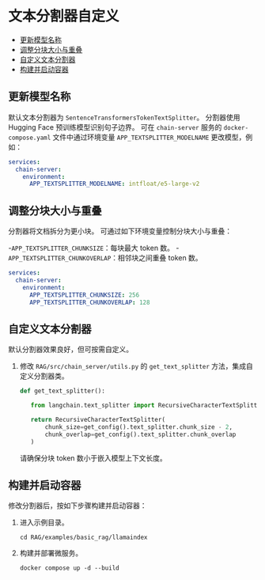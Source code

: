 <!--
  SPDX-FileCopyrightText: Copyright (c) 2023 NVIDIA CORPORATION & AFFILIATES. All rights reserved.
  SPDX-License-Identifier: Apache-2.0
-->

# 文本分割器自定义
<!-- TOC -->

* [更新模型名称](#更新模型名称)
* [调整分块大小与重叠](#调整分块大小与重叠)
* [自定义文本分割器](#自定义文本分割器)
* [构建并启动容器](#构建并启动容器)

<!-- /TOC -->

## 更新模型名称

默认文本分割器为 `SentenceTransformersTokenTextSplitter`。
分割器使用 Hugging Face 预训练模型识别句子边界。
可在 `chain-server` 服务的 `docker-compose.yaml` 文件中通过环境变量 `APP_TEXTSPLITTER_MODELNAME` 更改模型，例如：

```yaml
services:
  chain-server:
    environment:
      APP_TEXTSPLITTER_MODELNAME: intfloat/e5-large-v2
```

## 调整分块大小与重叠

分割器将文档拆分为更小块。
可通过如下环境变量控制分块大小与重叠：

-`APP_TEXTSPLITTER_CHUNKSIZE`：每块最大 token 数。
-`APP_TEXTSPLITTER_CHUNKOVERLAP`：相邻块之间重叠 token 数。

```yaml
services:
  chain-server:
    environment:
      APP_TEXTSPLITTER_CHUNKSIZE: 256
      APP_TEXTSPLITTER_CHUNKOVERLAP: 128
```

## 自定义文本分割器

默认分割器效果良好，但可按需自定义。

1. 修改 `RAG/src/chain_server/utils.py` 的 `get_text_splitter` 方法，集成自定义分割器类。

   ```python
   def get_text_splitter():

      from langchain.text_splitter import RecursiveCharacterTextSplitter

      return RecursiveCharacterTextSplitter(
          chunk_size=get_config().text_splitter.chunk_size - 2,
          chunk_overlap=get_config().text_splitter.chunk_overlap
      )
   ```

   请确保分块 token 数小于嵌入模型上下文长度。

## 构建并启动容器

修改分割器后，按如下步骤构建并启动容器：

1. 进入示例目录。

   ```console
   cd RAG/examples/basic_rag/llamaindex
   ```

2. 构建并部署微服务。

   ```console
   docker compose up -d --build
   ```
